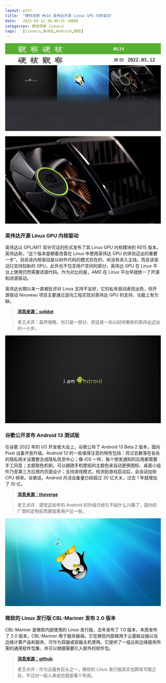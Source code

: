 ```yaml
---
layout: post
title:	"硬核观察 #634 英伟达开源 Linux GPU 内核驱动"
date:	2022-05-12 16:46:31 +0800 
categories:	硬核观察 linuxcn 
tags:	[linuxcn,英伟达,Android,微软]
---
```



![](/Asserts/Images/album/202205/12/164424rb06zhk9m86tw4kw.jpg)


![](/Asserts/Images/album/202205/12/164438umet7dud7mecmlye.jpg)


### 英伟达开源 Linux GPU 内核驱动


英伟达以 GPL/MIT 双许可证的形式发布了其 Linux GPU 内核模块的 R515 版本。英伟达称，“这个版本是朝着改善在 Linux 中使用英伟达 GPU 的体验迈出的重要一步”。目前该内核驱动是以树外代码的模式存在的，尚没有进入主线。而且该驱动只支持较新的 GPU，此外也不包含用户空间的部分，英伟达 GPU 在 Linux 平台上使用仍然需要闭源代码。作为对比的是，AMD 在 Linux 平台早就统一了开源和闭源驱动。


英伟达长期以来一直被批评对 Linux 支持不友好，它的私有驱动表现出色，但开源驱动 Nouveau 项目主要通过逆向工程实现对英伟达 GPU 的支持，功能上有欠缺。



> 
> **[消息来源：solidot](https://www.solidot.org/story?sid=71503)**
> 
> 
> 



> 
> 老王点评：虽然很晚，也只是一部分，但这是一向以封闭著称的英伟达迈出的一小步。
> 
> 
> 


![](/Asserts/Images/album/202205/12/164451khssl4d2sdhtzd44.jpg)


### 谷歌公开发布 Android 13 测试版


在谷歌 2022 年的 I/O 开发者大会上，谷歌公布了 Android 13 Beta 2 版本，面向 Pixel 设备开放升级。Android 13 的一些值得注意的特性包括：将过去散落在各处的隐私相关设置整合成隐私信息中心；像 iOS 一样，每个想发通知的应用都需要手工同意；主题取色机制，可以跟随手机壁纸的主题色来自动更换图标、桌面小组件乃至第三方应用内页面设计；支持游戏模式，检测到游戏启动后，会自动加快 CPU 频率。谷歌说，Android 月活设备量已经超过 30 亿大关，过去 1 年就增加了 10 亿。



> 
> **[消息来源：theverge](https://www.theverge.com/2022/5/11/23065137/android-13-google-preview-features-material-you-io)**
> 
> 
> 



> 
> 老王点评：感觉这些年的 Android 的升级已经引不起什么兴趣了，国内的厂商的定制反而更距离用户近一些。
> 
> 
> 


![](/Asserts/Images/album/202205/12/164559bv8u3usug8gufk41.jpg)


### 微软的 Linux 发行版 CBL-Mariner 发布 2.0 版本


CBL-Mariner 是微软内部使用的 Linux 发行版，去年发布了 1.0 版本，本周发布了 2.0 版本。CBL-Mariner 用于服务器端，它在微软内部被用于云基础设施以及边缘计算产品和服务，可作为容器或容器主机使用。它提供了一组云和边缘服务所需的通用软件包集，并可以根据需要引入额外的软件包。



> 
> **[消息来源：github](https://github.com/microsoft/CBL-Mariner)**
> 
> 
> 



> 
> 老王点评：作为云服务巨头之一，微软的 Linux 发行版其实也颇有可取之处，不过对一般人来说也就是看个热闹。
> 
> 
>
